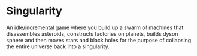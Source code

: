 # Singularity

An idle/incremental game where you build up a swarm of machines that disassembles asteroids, constructs factories on planets, builds dyson sphere and then moves stars and black holes for the purpose of collapsing the entire universe back into a singularity.
